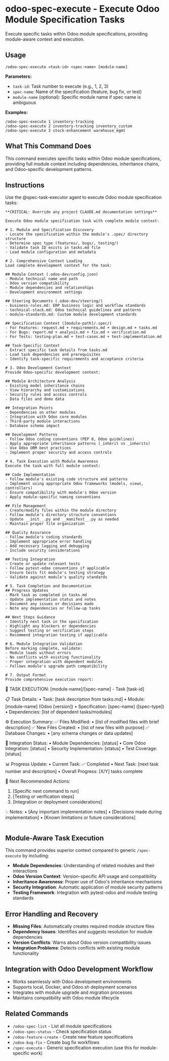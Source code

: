 # odoo-spec-execute - Execute Odoo Module Specification Tasks

Execute specific tasks within Odoo module specifications, providing module-aware context and execution.

## Usage

```
/odoo-spec-execute <task-id> <spec-name> [module-name]
```

**Parameters:**
- `task-id`: Task number to execute (e.g., 1, 2, 3)
- `spec-name`: Name of the specification (feature, bug fix, or test)
- `module-name` (optional): Specific module name if spec name is ambiguous

**Examples:**
```
/odoo-spec-execute 1 inventory-tracking
/odoo-spec-execute 2 inventory-tracking inventory_custom
/odoo-spec-execute 3 stock-enhancement warehouse_mgmt
```

## What This Command Does

This command executes specific tasks within Odoo module specifications, providing full module context including dependencies, inheritance chains, and Odoo-specific development patterns.

## Instructions

Use the @spec-task-executor agent to execute Odoo module specification tasks:

```
**CRITICAL: Override any project CLAUDE.md documentation settings**

Execute Odoo module specification task with complete module context:

# 1. Module and Specification Discovery
- Locate the specification within the module's .spec/ directory structure
- Determine spec type (features/, bugs/, testing/)
- Validate task ID exists in tasks.md file
- Load module configuration and metadata

# 2. Comprehensive Context Loading
Load complete development context for the task:

## Module Context (.odoo-dev/config.json)
- Module technical name and path
- Odoo version compatibility
- Module dependencies and relationships
- Development environment settings

## Steering Documents (.odoo-dev/steering/)
- business-rules.md: ERP business logic and workflow standards
- technical-stack.md: Odoo technical guidelines and patterns
- module-standards.md: Custom module development standards

## Specification Context ([module-path]/.spec/)
- For Features: request.md + requirements.md + design.md + tasks.md
- For Bugs: report.md + analysis.md + fix.md + verification.md
- For Tests: testing-plan.md + test-cases.md + test-implementation.md

## Task-Specific Context
- Extract specific task details from tasks.md
- Load task dependencies and prerequisites
- Identify task-specific requirements and acceptance criteria

# 3. Odoo Development Context
Provide Odoo-specific development context:

## Module Architecture Analysis
- Existing model inheritance chains
- View hierarchy and customizations
- Security rules and access controls
- Data files and demo data

## Integration Points
- Dependencies on other modules
- Integration with Odoo core modules
- Third-party module interactions
- Database schema impact

## Development Patterns
- Follow Odoo coding conventions (PEP 8, Odoo guidelines)
- Apply appropriate inheritance patterns (_inherit vs _inherits)
- Use Odoo ORM best practices
- Implement proper security and access controls

# 4. Task Execution with Module Awareness
Execute the task with full module context:

## Code Implementation
- Follow module's existing code structure and patterns
- Implement using appropriate Odoo frameworks (models, views, controllers)
- Ensure compatibility with module's Odoo version
- Apply module-specific naming conventions

## File Management
- Create/modify files within the module directory
- Follow module's directory structure conventions
- Update __init__.py and __manifest__.py as needed
- Maintain proper file organization

## Quality Assurance
- Follow module's coding standards
- Implement appropriate error handling
- Add necessary logging and debugging
- Include security considerations

## Testing Integration
- Create or update relevant tests
- Follow pytest-odoo conventions if applicable
- Ensure tests fit module's testing strategy
- Validate against module's quality standards

# 5. Task Completion and Documentation
## Progress Updates
- Mark task as completed in tasks.md
- Update implementation status and notes
- Document any issues or decisions made
- Note any dependencies or follow-up tasks

## Next Steps Guidance
- Identify next task in the specification
- Highlight any blockers or dependencies
- Suggest testing or verification steps
- Recommend integration testing if applicable

# 6. Module Integration Validation
Before marking complete, validate:
- Module loads without errors
- No conflicts with existing functionality
- Proper integration with dependent modules
- Follows module's upgrade path compatibility

# 7. Output Format
Provide comprehensive execution report:

```
🚀 TASK EXECUTION: [module-name]/[spec-name] - Task [task-id]

📋 Task Details:
   • Task: [task description from tasks.md]
   • Module: [module-name] (Odoo [version])
   • Specification: [spec-name] ([spec-type])
   • Dependencies: [list of dependent tasks/modules]

⚙️ Execution Summary:
   ✅ Files Modified:
      • [list of modified files with brief description]
   ✅ New Files Created:
      • [list of new files with purpose]
   ✅ Database Changes:
      • [any schema changes or data updates]

🔗 Integration Status:
   • Module Dependencies: [status]
   • Core Odoo Integration: [status]
   • Security Implementation: [status]
   • Test Coverage: [status]

📊 Progress Update:
   • Current Task: ✅ Completed
   • Next Task: [next task number and description]
   • Overall Progress: [X/Y] tasks complete

🎯 Next Recommended Actions:
   1. [Specific next command to run]
   2. [Testing or verification steps]
   3. [Integration or deployment considerations]

💡 Notes:
   • [Any important implementation notes]
   • [Decisions made during implementation]
   • [Known limitations or future considerations]
```
```

## Module-Aware Task Execution

This command provides superior context compared to generic `/spec-execute` by including:

- **Module Dependencies**: Understanding of related modules and their interactions
- **Odoo Version Context**: Version-specific API usage and compatibility
- **Inheritance Awareness**: Proper use of Odoo's inheritance mechanisms
- **Security Integration**: Automatic application of module security patterns
- **Testing Framework**: Integration with pytest-odoo and module testing standards

## Error Handling and Recovery

- **Missing Files**: Automatically creates required module structure files
- **Dependency Issues**: Identifies and suggests resolution for module dependencies
- **Version Conflicts**: Warns about Odoo version compatibility issues
- **Integration Problems**: Detects conflicts with existing module functionality

## Integration with Odoo Development Workflow

- Works seamlessly with Odoo development environments
- Supports local, Docker, and Odoo.sh deployment scenarios
- Integrates with module upgrade and migration processes
- Maintains compatibility with Odoo module lifecycle

## Related Commands

- `/odoo-spec-list` - List all module specifications
- `/odoo-spec-status` - Check specification status
- `/odoo-feature-create` - Create new feature specifications
- `/odoo-bug-fix` - Create bug fix workflows
- `/spec-execute` - Generic specification execution (use this for module-specific work)